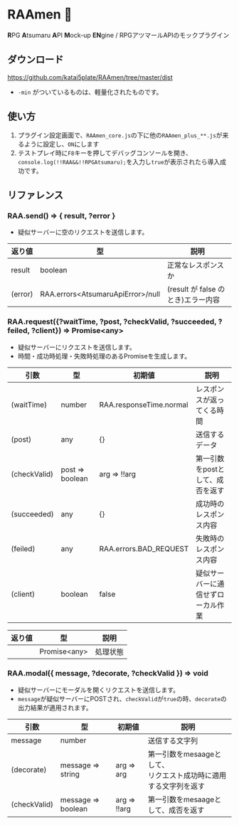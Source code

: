 # RAAmen :ramen:
**R**PG **A**tsumaru **A**PI **M**ock-up **EN**gine / RPGアツマールAPIのモックプラグイン

## ダウンロード
https://github.com/katai5plate/RAAmen/tree/master/dist
- `-min` がついているものは、軽量化されたものです。

## 使い方
1. プラグイン設定画面で、`RAAmen_core.js`の下に他の`RAAmen_plus_**.js`が来るように設定し、`ON`にします
2. テストプレイ時に`F8`キーを押してデバッグコンソールを開き、`console.log(!!RAA&&!!RPGAtsumaru);`を入力し`true`が表示されたら導入成功です。

## リファレンス
### RAA.send() => { result, ?error }
- 疑似サーバーに空のリクエストを送信します。

|返り値|型|説明|
|-|-|-|
|result|boolean|正常なレスポンスか|
|(error)|RAA.errors\<AtsumaruApiError\>/null|(result が false のとき)エラー内容|

### RAA.request({?waitTime, ?post, ?checkValid, ?succeeded, ?feiled, ?client}) => Promise\<any\>
- 疑似サーバーにリクエストを送信します。
- 時間・成功時処理・失敗時処理のあるPromiseを生成します。

|引数|型|初期値|説明|
|-|-|-|-|
|(waitTime)|number|RAA.responseTime.normal|レスポンスが返ってくる時間|
|(post)|any|{}|送信するデータ|
|(checkValid)|post => boolean|arg => !!arg|第一引数をpostとして、成否を返す|
|(succeeded)|any|{}|成功時のレスポンス内容|
|(feiled)|any|RAA.errors.BAD_REQUEST|失敗時のレスポンス内容|
|(client)|boolean|false|疑似サーバーに通信せずローカル作業|

|返り値|型|説明|
|-|-|-|
||Promise\<any\>|処理状態|

### RAA.modal({ message, ?decorate, ?checkValid }) => void
- 疑似サーバーにモーダルを開くリクエストを送信します。
- `message`が疑似サーバーにPOSTされ、`checkValid`が`true`の時、`decorate`の出力結果が適用されます。

|引数|型|初期値|説明|
|-|-|-|-|
|message|number||送信する文字列|
|(decorate)|message => string|arg => arg|第一引数をmesaageとして、<br>リクエスト成功時に適用する文字列を返す|
|(checkValid)|message => boolean|arg => !!arg|第一引数をmesaageとして、成否を返す|

